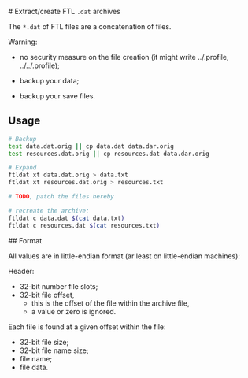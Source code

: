 # Extract/create FTL `.dat` archives

The `*.dat` of FTL files are a concatenation of files.

Warning:

- no security measure on the file creation
  (it might write ../.profile, ../../.profile);

- backup your data;

- backup your save files.

## Usage

~~~sh
# Backup
test data.dat.orig || cp data.dat data.dar.orig
test resources.dat.orig || cp resources.dat data.dar.orig

# Expand
ftldat xt data.dat.orig > data.txt
ftldat xt resources.dat.orig > resources.txt

# TODO, patch the files hereby

# recreate the archive:
ftldat c data.dat $(cat data.txt)
ftldat c resources.dat $(cat resources.txt)
~~~

## Format

All values are in little-endian format (ar least on little-endian machines):

Header:

- 32-bit number file slots;
- 32-bit file offset,
  - this is the offset of the file within the archive file,
  - a value or zero is ignored.

Each file is found at a given offset within the file:

- 32-bit file size;
- 32-bit file name size;
- file name;
- file data.
